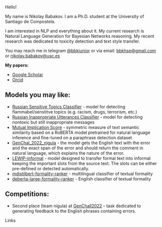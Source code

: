 
Hello! 

My name is Nikolay Babakov. I am a Ph.D. student at the University of Santiago de Compostela.

I am interested in NLP and everything about it. My current research is Natural Language Generation for Bayesian Networks reasoning.
My recent research was dedicated to toxicity detection and text style transfer.

You may reach me in telegram [@bbkjunior](https://t.me/bbkjunior) or via email: bbkhse@gmail.com or nikolay.babakov@usc.es

**My papers:**
- [Google Scholar](https://scholar.google.com/citations?user=y9Ju0gcAAAAJ&hl=en&oi=ao)
- [Orcid](https://orcid.org/my-orcid?orcid=0000-0002-2568-6702)


Models you may like:
-
- [Russian Sensitive Topics Classifier](https://huggingface.co/apanc/russian-sensitive-topics) - model for detecting flammabel/senstitve topics (e.g. racism, drugs, terrorism, etc.)
- [Russian Inappropriate Utterances Classifier](https://huggingface.co/apanc/russian-inappropriate-messages) - model for detecting nontoxic but still inappropriate messages 
- [Mutual Implication Score](https://huggingface.co/SkolkovoInstitute/Mutual_Implication_Score) - symmetric measure of text semantic similarity based on a RoBERTA model pretrained for natural language inference and fine-tuned on a paraphrase detection dataset
- [GenChal_2022_nigula](https://huggingface.co/SkolkovoInstitute/GenChal_2022_nigula) - the model gets the English text with the error and the exact span of the error and should return the comment in natural language, which explains the nature of the error.
- [LEWIP-informal](https://huggingface.co/SkolkovoInstitute/LEWIP-informal) - model designed to transfer formal text into informal keeping the important slots from the source text. The slots can be either pre-defined or detected automatically.
- [mdistilbert-formality-ranker](https://huggingface.co/s-nlp/mdistilbert-base-formality-ranker) - multilingual classifier of textual formality
- [deberta-large-formality-ranker](https://huggingface.co/s-nlp/deberta-large-formality-ranker) -  English classifier of textual formality


Competitions:
- 
- Second place (team nigula) at [GenChall2022](https://fcg.sharedtask.org/results/) - task dedicated to generating feedback to the English phrases containing errors.

Links


<!--
**bbkjunior/bbkjunior** is a ✨ _special_ ✨ repository because its `README.md` (this file) appears on your GitHub profile.

Here are some ideas to get you started:

- 🔭 I’m currently working on ...
- 🌱 I’m currently learning ...
- 👯 I’m looking to collaborate on ...
- 🤔 I’m looking for help with ...
- 💬 Ask me about ...
- 📫 How to reach me: ...
- 😄 Pronouns: ...
- ⚡ Fun fact: ...
-->
